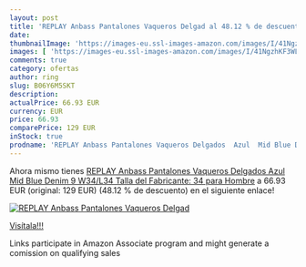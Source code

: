 ```yaml
---
layout: post
title: 'REPLAY Anbass Pantalones Vaqueros Delgad al 48.12 % de descuento'
date: 
thumbnailImage: 'https://images-eu.ssl-images-amazon.com/images/I/41NgzhKF3WL._SL200_.jpg'
images: [ 'https://images-eu.ssl-images-amazon.com/images/I/41NgzhKF3WL._SL200_.jpg' ]
comments: true
category: ofertas
author: ring
slug: B06Y6M5SKT
description:
actualPrice: 66.93 EUR
currency: EUR
price: 66.93
comparePrice: 129 EUR
inStock: true
prodname: 'REPLAY Anbass Pantalones Vaqueros Delgados  Azul  Mid Blue Denim 9   W34/L34  Talla del Fabricante: 34  para Hombre'
---
```


Ahora mismo tienes [REPLAY Anbass Pantalones Vaqueros Delgados  Azul  Mid Blue Denim 9   W34/L34  Talla del Fabricante: 34  para Hombre](https://www.amazon.es/dp/B06Y6M5SKT/?tag=tolees-21) a 66.93 EUR (original: 129 EUR) (48.12 %  de descuento) en el siguiente enlace!

[![REPLAY Anbass Pantalones Vaqueros Delgad](https://images-eu.ssl-images-amazon.com/images/I/41NgzhKF3WL._SL200_.jpg)](https://www.amazon.es/dp/B06Y6M5SKT/?tag=tolees-21)

[Visítala!!!](https://www.amazon.es/dp/B06Y6M5SKT/?tag=tolees-21)

Links participate in Amazon Associate program and might generate a comission on qualifying sales
